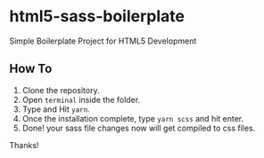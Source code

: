 # html5-sass-boilerplate
Simple Boilerplate Project for HTML5 Development

## How To
1. Clone the repository.
2. Open `terminal` inside the folder.
3. Type and Hit `yarn`.
4. Once the installation complete, type `yarn scss` and hit enter.
5. Done! your sass file changes now will get compiled to css files.

Thanks!
